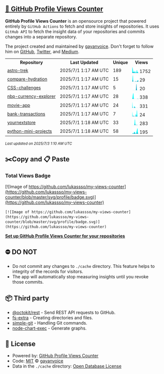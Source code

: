 ## [🚀 GitHub Profile Views Counter](https://github.com/gayanvoice/github-profile-views-counter)
**GitHub Profile Views Counter** is an opensource project that powered entirely by  `GitHub Actions` to fetch and store insights of repositories.
It uses `GitHub API` to fetch the insight data of your repositories and commits changes into a separate repository.

The project created and maintained by [gayanvoice](https://github.com/gayanvoice). Don't forget to follow him on [GitHub](https://github.com/gayanvoice), [Twitter](https://twitter.com/gayanvoice), and [Medium](https://gayanvoice.medium.com/).

<table>
	<tr>
		<th>
			Repository
		</th>
		<th>
			Last Updated
		</th>
		<th>
			Unique
		</th>
		<th>
			Views
		</th>
	</tr>
	<tr>
		<td>
			<a href="https://github.com/lukassso/my-views-counter/tree/master/readme/755990774/year.md">
				astro-trek
			</a>
		</td>
		<td>
			2025/7/1 1:17 AM UTC
		</td>
		<td>
			189
		</td>
		<td>
			<img alt="Response time graph" src="https://github.com/lukassso/my-views-counter/raw/master/graph/755990774/small/year.png" height="20"> 1752
		</td>
	</tr>
	<tr>
		<td>
			<a href="https://github.com/lukassso/my-views-counter/tree/master/readme/761721753/year.md">
				compare-hydration
			</a>
		</td>
		<td>
			2025/7/1 1:17 AM UTC
		</td>
		<td>
			15
		</td>
		<td>
			<img alt="Response time graph" src="https://github.com/lukassso/my-views-counter/raw/master/graph/761721753/small/year.png" height="20"> 29
		</td>
	</tr>
	<tr>
		<td>
			<a href="https://github.com/lukassso/my-views-counter/tree/master/readme/177115510/year.md">
				CSS-challenges
			</a>
		</td>
		<td>
			2025/7/1 1:17 AM UTC
		</td>
		<td>
			5
		</td>
		<td>
			<img alt="Response time graph" src="https://github.com/lukassso/my-views-counter/raw/master/graph/177115510/small/year.png" height="20"> 20
		</td>
	</tr>
	<tr>
		<td>
			<a href="https://github.com/lukassso/my-views-counter/tree/master/readme/840454973/year.md">
				nbp-currency-explorer
			</a>
		</td>
		<td>
			2025/7/1 1:17 AM UTC
		</td>
		<td>
			28
		</td>
		<td>
			<img alt="Response time graph" src="https://github.com/lukassso/my-views-counter/raw/master/graph/840454973/small/year.png" height="20"> 338
		</td>
	</tr>
	<tr>
		<td>
			<a href="https://github.com/lukassso/my-views-counter/tree/master/readme/804536716/year.md">
				movie-app
			</a>
		</td>
		<td>
			2025/7/1 1:17 AM UTC
		</td>
		<td>
			24
		</td>
		<td>
			<img alt="Response time graph" src="https://github.com/lukassso/my-views-counter/raw/master/graph/804536716/small/year.png" height="20"> 331
		</td>
	</tr>
	<tr>
		<td>
			<a href="https://github.com/lukassso/my-views-counter/tree/master/readme/781835747/year.md">
				bank-transactions
			</a>
		</td>
		<td>
			2025/7/1 1:17 AM UTC
		</td>
		<td>
			7
		</td>
		<td>
			<img alt="Response time graph" src="https://github.com/lukassso/my-views-counter/raw/master/graph/781835747/small/year.png" height="20"> 24
		</td>
	</tr>
	<tr>
		<td>
			<a href="https://github.com/lukassso/my-views-counter/tree/master/readme/881994865/year.md">
				yournextstore
			</a>
		</td>
		<td>
			2025/7/1 1:18 AM UTC
		</td>
		<td>
			33
		</td>
		<td>
			<img alt="Response time graph" src="https://github.com/lukassso/my-views-counter/raw/master/graph/881994865/small/year.png" height="20"> 283
		</td>
	</tr>
	<tr>
		<td>
			<a href="https://github.com/lukassso/my-views-counter/tree/master/readme/501758798/year.md">
				python-mini-projects
			</a>
		</td>
		<td>
			2025/7/1 1:18 AM UTC
		</td>
		<td>
			58
		</td>
		<td>
			<img alt="Response time graph" src="https://github.com/lukassso/my-views-counter/raw/master/graph/501758798/small/year.png" height="20"> 195
		</td>
	</tr>
</table>

<small><i>Last updated on 2025/7/3 1:10 AM UTC</i></small>

## ✂️Copy and 📋 Paste
### Total Views Badge
[![Image of https://github.com/lukassso/my-views-counter](https://github.com/lukassso/my-views-counter/blob/master/svg/profile/badge.svg)](https://github.com/lukassso/my-views-counter)

```readme
[![Image of https://github.com/lukassso/my-views-counter](https://github.com/lukassso/my-views-counter/blob/master/svg/profile/badge.svg)](https://github.com/lukassso/my-views-counter)
```
[**Set up GitHub Profile Views Counter for your repositories**](https://github.com/gayanvoice/github-profile-views-counter)
## ⛔ DO NOT
- Do not commit any changes to `./cache` directory. This feature helps to integrity of the records for visitors.
- The app will automatically stop measuring insights until you revoke those commits.
## 📦 Third party

- [@octokit/rest](https://www.npmjs.com/package/@octokit/rest) - Send REST API requests to GitHub.
- [fs-extra](https://www.npmjs.com/package/fs-extra) - Creating directories and files.
- [simple-git](https://www.npmjs.com/package/simple-git) - Handling Git commands.
- [node-chart-exec](https://www.npmjs.com/package/node-chart-exec) - Generate graphs.
## 📄 License
- Powered by: [GitHub Profile Views Counter](https://github.com/gayanvoice/github-profile-views-counter)
- Code: [MIT](./LICENSE) © [gayanvoice](https://github.com/gayanvoice)
- Data in the `./cache` directory: [Open Database License](https://opendatacommons.org/licenses/odbl/1-0/)